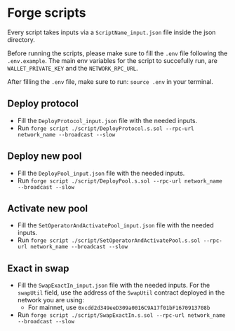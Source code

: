 # Forge scripts

Every script takes inputs via a `ScriptName_input.json` file inside the json directory.

Before running the scripts, please make sure to fill the `.env` file following the `.env.example`. The main env variables for the script to succefully run, are `WALLET_PRIVATE_KEY` and the `NETWORK_RPC_URL`.

After filling the `.env` file, make sure to run: `source .env` in your terminal.

## Deploy protocol

- Fill the `DeployProtocol_input.json` file with the needed inputs.
- Run `forge script ./script/DeployProtocol.s.sol --rpc-url network_name --broadcast --slow`

## Deploy new pool

- Fill the `DeployPool_input.json` file with the needed inputs.
- Run `forge script ./script/DeployPool.s.sol --rpc-url network_name --broadcast --slow`

## Activate new pool

- Fill the `SetOperatorAndActivatePool_input.json` file with the needed inputs.
- Run `forge script ./script/SetOperatorAndActivatePool.s.sol --rpc-url network_name --broadcast --slow`

## Exact in swap

- Fill the `SwapExactIn_input.json` file with the needed inputs. For the `swapUtil` field, use the address of the `SwapUtil` contract deployed in the network you are using:
  - For mainnet, use `0xcdd2d349eeD309a0016C9A17f01bF1670913708b`
- Run `forge script ./script/SwapExactIn.s.sol --rpc-url network_name --broadcast --slow`

